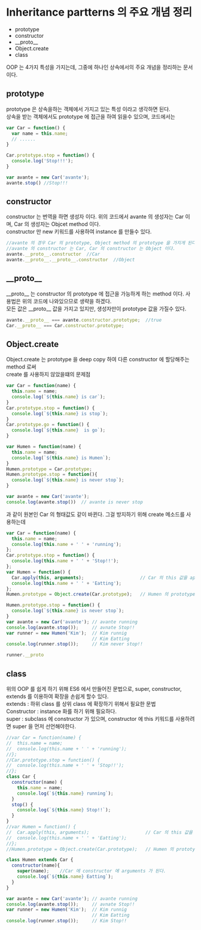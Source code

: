 # Inheritance partterns 의 주요 개념 정리  

- prototype   
- constructor   
- \_\_proto\_\_   
- Object.create   
- class   

OOP 는 4가지 특성을 가지는데, 그중에 하나인 상속에서의 주요 개념을 정리하는 문서이다.   

## prototype   
prototype 은 상속을하는 객체에서 가지고 있는 특성 이라고 생각하면 된다.   
상속을 받는 객체에서도 prototype 에 접근을 하여 읽을수 있으며, 코드에서는   
```js
var Car = function() {
  var name = this.name;
  // ......
}

Car.prototype.stop = function() {
  console.log('Stop!!!');
}

var avante = new Car('avante');
avante.stop() //Stop!!!
```
## constructor   
constructor 는 번역을 하면 생성자 이다.  위의 코드에서 avante 의 생성자는 Car 이며, Car 의 생성자는 Objcet method 이다.   
constructor 만 new 키워드를 사용하여 instance 를 만들수 있다.   
```js
//avante 의 경우 Car 의 prototype, Object method 의 prototype 을 가지게 된다.
//avante 의 constructor 는 Car, Car 의 constructor 는 Object 이다.
avante.__proto__.constructor  //Car
avante.__proto__.__proto__.constructor  //Object
```
## \_\_proto\_\_   
\_\_proto\_\_ 는 constructor 의 prototype 에 접근을 가능하게 하는 method 이다. 사용법은 위의 코드에 나와있으므로 생략을 하겠다.   
모든 값은 \_\_proto\_\_ 값을 가지고 있지만, 생성자만이 prototype 값을 가질수 있다.
```js
avante.__proto__ === avante.constructor.prototype;  //true
Car.__proto__ === Car.constructor.prototype;
```

## Object.create   
Object.create 는 prototype 을 deep copy 하여 다른 constructor 에 할당해주는 method 로써   
create 를 사용하지 않았을떄의 문제점
```js
var Car = function(name) {
  this.name = name;
  console.log(`${this.name} is car`);
}
Car.prototype.stop = function() {
  console.log(`${this.name} is stop`);
}
Car.prototype.go = function() {
  console.log(`${this.name}  is go`);
}

var Humen = function(name) {
  this.name = name;
  console.log(`${this.name} is Humen`);
}
Humen.prototype = Car.prototype;
Humen.prototype.stop = function(){
  console.log(`${this.name} is never stop`);
}

var avante = new Car('avante');
console.log(avante.stop())  // avante is never stop
```
과 같이 원본인  Car 의  형태값도 같이 바뀐다. 그걸 방지하기 위해 create 메소드를 사용하는데  
```js
var Car = function(name) {
  this.name = name;
  console.log(this.name + ' ' + 'running');
};
Car.prototype.stop = function() {
  console.log(this.name + ' ' + 'Stop!!');
};
var Humen = function() {
  Car.apply(this, arguments);                     // Car 의 this 값을 apply 하고, 실행
  console.log(this.name + ' ' + 'Eatting');
};
Humen.prototype = Object.create(Car.prototype);   // Humen 의 prototype 을 Car 의 Prototype 의 값으로 할당; (Deep copy);

Humen.prototype.stop = function() {
  console.log(`${this.name} is never stop`);
}
var avante = new Car('avante'); // avante running
console.log(avante.stop());     // avnate Stop!!
var runner = new Humen('Kim');  // Kim runnig 
                                // Kim Eatting
console.log(runner.stop());     // Kim never stop!!

runner.__proto
```
## class   
위의 OOP 를 쉽게 하기 위해 ES6 에서 만들어진 문법으로, super, constructor, extends 를 이용하여 확장을 손쉽게 할수 있다.   
extends : 하위 class 를 상위 class 에 확장하기 위해서 필요한 문법   
Constructor : instance 화를 하기 위해 필요하다.   
super : subclass 에 constructor 가 있으며, constructor 에 this 키워드를 사용하려면 super 을 먼저 선언해야한다.
```js
//var Car = function(name) {
//  this.name = name;
//  console.log(this.name + ' ' + 'running');
//};
//Car.prototype.stop = function() {
//  console.log(this.name + ' ' + 'Stop!!');
//};
class Car {
  constructor(name) {
    this.name = name;
    console.log(`${this.name} running`);
  }
  stop() {
    console.log(`${this.name} Stop!!`);
  }
}
//var Humen = function() {
//  Car.apply(this, arguments);                     // Car 의 this 값을 apply 하고, 실행
//  console.log(this.name + ' ' + 'Eatting');
//};
//Humen.prototype = Object.create(Car.prototype);   // Humen 의 prototype 을 Car 의 Prototype 의 값으로 할당; (Deep copy);

class Humen extends Car {
  constructor(name){
    super(name);    //Car 에 constructor 에 arguments 가 된다.
    console.log(`${this.name} Eatting`); 
  }
}

var avante = new Car('avante'); // avante running
console.log(avante.stop());     // avnate Stop!!
var runner = new Humen('Kim');  // Kim runnig 
                                // Kim Eatting
console.log(runner.stop());     // Kim Stop!!


```
